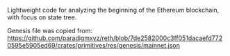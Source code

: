 Lightweight code for analyzing the beginning of the Ethereum blockchain, with focus on state tree.

Genesis file was copied from: https://github.com/paradigmxyz/reth/blob/7de2582000c3ff051dacaefd7720595e5905ed69/crates/primitives/res/genesis/mainnet.json

